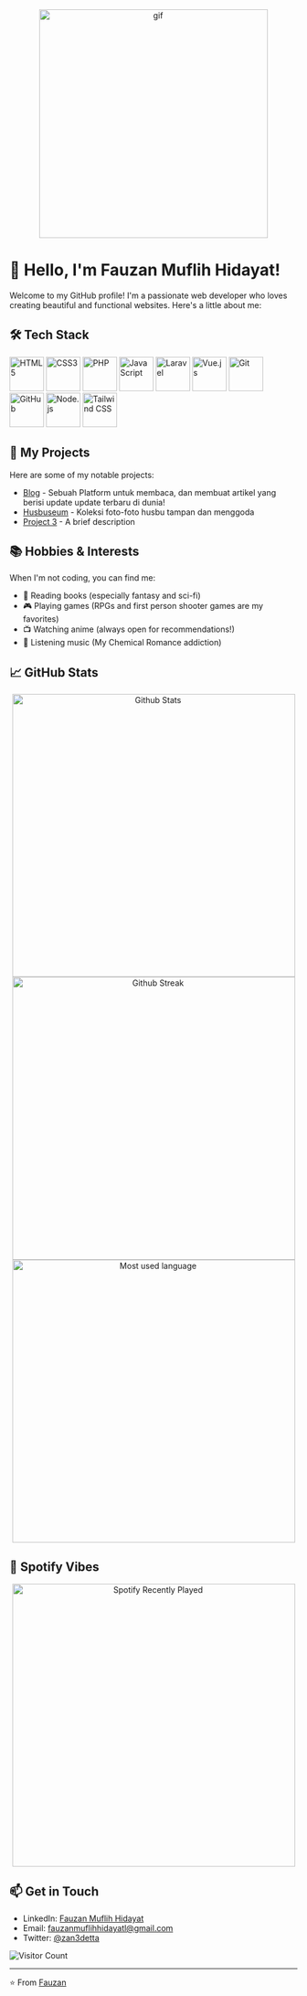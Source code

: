 
<div align="center">
  <img src="https://media1.tenor.com/m/7t8_9Ct8pWkAAAAd/neon-genesis-evangelion-shinji-ikari.gif" alt="gif" width="400"/>
</div>

# 👋 Hello, I'm Fauzan Muflih Hidayat!
Welcome to my GitHub profile! I'm a passionate web developer who loves creating beautiful and functional websites. Here's a little about me:

## 🛠️ Tech Stack
<div align="left">
  <img src="https://cdn.jsdelivr.net/gh/devicons/devicon/icons/html5/html5-original.svg" height="60" alt="HTML5" />
  <img src="https://cdn.jsdelivr.net/gh/devicons/devicon/icons/css3/css3-original.svg" height="60" alt="CSS3" />
  <img src="https://cdn.jsdelivr.net/gh/devicons/devicon/icons/php/php-original.svg" height="60" alt="PHP" />
  <img src="https://cdn.jsdelivr.net/gh/devicons/devicon/icons/javascript/javascript-original.svg" height="60" alt="JavaScript" />
  <img src="https://cdn.jsdelivr.net/gh/devicons/devicon/icons/laravel/laravel-original.svg" height="60" alt="Laravel" />
  <img src="https://cdn.jsdelivr.net/gh/devicons/devicon/icons/vuejs/vuejs-original.svg" height="60" alt="Vue.js" />
  <img src="https://cdn.jsdelivr.net/gh/devicons/devicon/icons/git/git-original.svg" height="60" alt="Git" />
  <img src="https://cdn.jsdelivr.net/gh/devicons/devicon/icons/github/github-original.svg" height="60" alt="GitHub" />
  <img src="https://cdn.jsdelivr.net/gh/devicons/devicon/icons/nodejs/nodejs-original.svg" height="60" alt="Node.js" />
  <img src="https://cdn.jsdelivr.net/gh/devicons/devicon/icons/tailwindcss/tailwindcss-original.svg" height="60" alt="Tailwind CSS" />
</div>

## 🎯 My Projects
Here are some of my notable projects:
- [Blog](https://github.com/ryzennth/laravel-oauth) - Sebuah Platform untuk membaca, dan membuat artikel yang berisi update update terbaru di dunia!
- [Husbuseum](https://husbuseum.vercel.app/) - Koleksi foto-foto husbu tampan dan menggoda
- [Project 3](link) - A brief description

## 📚 Hobbies & Interests
When I'm not coding, you can find me:
- 📖 Reading books (especially fantasy and sci-fi)
- 🎮 Playing games (RPGs and first person shooter games are my favorites)
- 📺 Watching anime (always open for recommendations!)
- 🎵 Listening music (My Chemical Romance addiction)

## 📈 GitHub Stats

<div align="center">
  <img src="https://github-readme-stats.vercel.app/api?username=ryzennth&theme=tokyonight&show_icons=true&hide_border=true&count_private=true" alt="Github Stats" width="495"/></br>
  <img src="https://github-readme-streak-stats.herokuapp.com/?user=ryzennth&theme=tokyonight&hide_border=true" alt="Github Streak" width="495"/></br>
  <img src="https://github-readme-stats.vercel.app/api/top-langs/?username=ryzennth&theme=tokyonight&show_icons=true&hide_border=true&layout=compact" alt="Most used language" width="495"/>
</div>


## 🎵 Spotify Vibes

<div align="center">
  <a href="https://open.spotify.com/user/xmyth">
    <img src="https://spotify-recently-played-readme.vercel.app/api?user=31xnuvqkqyzczyach445reqrkuhe&count=1" alt="Spotify Recently Played" width="495" />
  </a>
</div>

## 📫 Get in Touch
- LinkedIn: [Fauzan Muflih Hidayat](https://www.linkedin.com/in/fauzan-muflih-hidayat-659b89367/)
- Email: fauzanmuflihhidayatl@gmail.com
- Twitter: [@zan3detta](https://x.com/zan3detta)

![Visitor Count](https://visitor-badge.glitch.me/badge?page_id=yourusername.yourusername)

---

⭐️ From [Fauzan](https://github.com/ryzennth)
